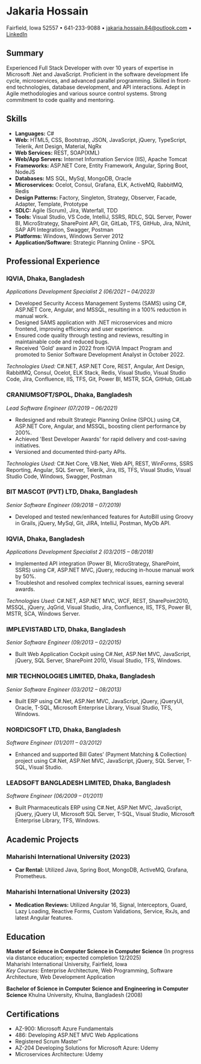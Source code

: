 # Jakaria Hossain
Fairfield, Iowa 52557 • 641-233-9088 • jakaria.hossain.84@outlook.com • [LinkedIn](https://www.linkedin.com/in/jakariahossain84/)  

## Summary
Experienced Full Stack Developer with over 10 years of expertise in Microsoft .Net and JavaScript. Proficient in the software development life cycle, microservices, and advanced parallel programming. Skilled in front-end technologies, database development, and API interactions. Adept in Agile methodologies and various source control systems. Strong commitment to code quality and mentoring.

## Skills
- **Languages:** C#
- **Web:** HTML5, CSS, Bootstrap, JSON, JavaScript, jQuery, TypeScript, Telerik, Ant Design, Material, NgRx
- **Web Services:** REST, SOAP(XML)
- **Web/App Servers:** Internet Information Service (IIS), Apache Tomcat
- **Frameworks:** ASP.NET Core, Entity Framework, Angular, Spring Boot, NodeJS
- **Databases:** MS SQL, MySql, MongoDB, Oracle
- **Microservices:** Ocelot, Consul, Grafana, ELK, ActiveMQ, RabbitMQ, Redis
- **Design Patterns:** Factory, Singleton, Strategy, Observer, Facade, Adapter, Template, Prototype
- **SDLC:** Agile (Scrum), Jira, Waterfall, TDD
- **Tools:** Visual Studio, VS Code, IntelliJ, SSRS, RDLC, SQL Server, Power BI, MicroStrategy, SharePoint API, Git, GitLab, TFS, GitHub, Jira, NUnit, SAP API Integration, Swagger, Postman
- **Platforms:** Windows, Windows Server 2012
- **Application/Software:** Strategic Planning Online - SPOL

## Professional Experience

### IQVIA, Dhaka, Bangladesh
*Applications Development Specialist 2 (06/2021 – 04/2023)*

- Developed Security Access Management Systems (SAMS) using C#, ASP.NET Core, Angular, and MSSQL, resulting in a 100% reduction in manual work.
- Designed SAMS application with .NET microservices and micro frontend, improving efficiency and user experience.
- Ensured code quality through testing and reviews, resulting in maintainable code and reduced bugs.
- Received 'Gold' award in 2022 from IQVIA Impact Program and promoted to Senior Software Development Analyst in October 2022.

*Technologies Used:* C#.NET, ASP.NET Core, REST, Angular, Ant Design, RabbitMQ, Consul, Ocelot, ELK Stack, Redis, Visual Studio, Visual Studio Code, Jira, Confluence, IIS, TFS, Git, Power BI, MSTR, SCA, GitHub, GitLab

### CRANIUMSOFT/SPOL, Dhaka, Bangladesh
*Lead Software Engineer (07/2019 – 06/2021)*

- Redesigned and rebuilt Strategic Planning Online (SPOL) using C#, ASP.NET Core, Angular, and MSSQL, boosting client performance by 200%.
- Achieved 'Best Developer Awards' for rapid delivery and cost-saving initiatives.
- Versioned and documented third-party APIs.

*Technologies Used:* C#.Net Core, VB.Net, Web API, REST, WinForms, SSRS Reporting, Angular, SQL Server, Telerik, Jira, IIS, TFS, Visual Studio, Visual Studio Code, Windows, Swagger, Postman

### BIT MASCOT (PVT) LTD, Dhaka, Bangladesh
*Senior Software Engineer (09/2018 – 07/2019)*

- Developed and tested new/enhanced features for AutoBill using Groovy in Grails, jQuery, MySql, Git, JIRA, IntelliJ, Postman, MyOb API.

### IQVIA, Dhaka, Bangladesh
*Applications Development Specialist 2 (03/2015 – 08/2018)*

- Implemented API integration (Power BI, MicroStrategy, SharePoint, SSRS) using C#, ASP.NET MVC, jQuery, reducing in-house manual work by 50%.
- Troubleshot and resolved complex technical issues, earning several awards.

*Technologies Used:* C#.NET, ASP.NET MVC, WCF, REST, SharePoint2010, MSSQL, jQuery, JqGrid, Visual Studio, Jira, Confluence, IIS, TFS, Power BI, MSTR, SCA, Windows Server.

### IMPLEVISTABD LTD, Dhaka, Bangladesh
*Senior Software Engineer (09/2013 – 02/2015)*

- Built Web Application Cockpit using C#.Net, ASP.Net MVC, JavaScript, jQuery, SQL Server, SharePoint 2010, Visual Studio, TFS, Windows.

### MIR TECHNOLOGIES LIMITED, Dhaka, Bangladesh
*Senior Software Engineer (03/2012 – 08/2013)*

- Built ERP using C#.Net, ASP.Net MVC, JavaScript, jQuery, jQueryUI, Oracle, T-SQL, Microsoft Enterprise Library, Visual Studio, TFS, Windows.

### NORDICSOFT LTD, Dhaka, Bangladesh
*Software Engineer (01/2011 – 03/2012)*

- Enhanced and supported Bill Gates’ (Payment Matching & Collection) project using C#.Net, ASP.Net MVC, JavaScript, jQuery, SQL Server, T-SQL, Visual Studio.

### LEADSOFT BANGLADESH LIMITED, Dhaka, Bangladesh
*Software Engineer (06/2009 – 01/2011)*

- Built Pharmaceuticals ERP using C#.Net, ASP.Net MVC, JavaScript, jQuery, jQuery UI, Microsoft SQL Server, T-SQL, Visual Studio, Microsoft Enterprise Library, TFS, Windows.

## Academic Projects

### Maharishi International University (2023)
- **Car Rental:** Utilized Java, Spring Boot, MongoDB, ActiveMQ, Grafana, Prometheus.

### Maharishi International University (2023)
- **Medication Reviews:** Utilized Angular 16, Signal, Interceptors, Guard, Lazy Loading, Reactive Forms, Custom Validations, Service, RxJs, and latest Angular features.

## Education

**Master of Science in Computer Science in Computer Science**
(In progress via distance education; expected completion 12/2025)  
Maharishi International University, Fairfield, Iowa  
*Key Courses:* Enterprise Architecture, Web Programming, Software Architecture, Web Development Application

**Bachelor of Science in Computer Science and Engineering in Computer Science**
Khulna University, Khulna, Bangladesh (2008)

## Certifications

- AZ-900: Microsoft Azure Fundamentals
- 486: Developing ASP.NET MVC Web Applications
- Registered Scrum Master™
- AZ-204 Developing Solutions for Microsoft Azure: Udemy
- Microservices Architecture: Udemy
